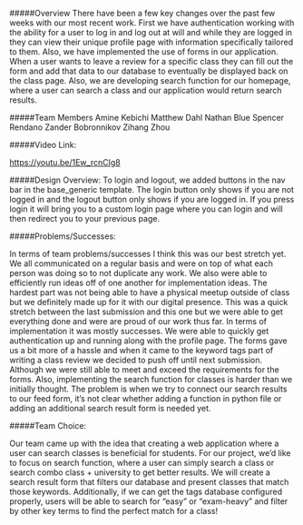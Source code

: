 #####Overview
There have been a few key changes over the past few weeks with our most recent work. First we have authentication working with the ability for a user to log in and log out at will and while they are logged in they can view their unique profile page with information specifically tailored to them. Also, we have implemented the use of forms in our application. When a user wants to leave a review for a specific class they can fill out the form and add that data to our database to eventually be displayed back on the class page. Also, we are developing search function for our homepage, where a user can search a class and our application would return search results.

#####Team Members
    Amine Kebichi
    Matthew Dahl
    Nathan Blue
    Spencer Rendano
    Zander Bobronnikov
    Zihang Zhou

#####Video Link: 

https://youtu.be/1Ew_rcnCIg8

#####Design Overview:
To login and logout, we added buttons in the nav bar in the base_generic template. The login button only shows if you are not logged in and the logout button only shows if you are logged in. If you press login it will bring you to a custom login page where you can login and will then redirect you to your previous page.

#####Problems/Successes:

In terms of team problems/successes I think this was our best stretch yet. We all communicated on a regular basis and were on top of what each person was doing so to not duplicate any work. We also were able to efficiently run ideas off of one another for implementation ideas. The hardest part was not being able to have a physical meetup outside of class but we definitely made up for it with our digital presence. This was a quick stretch between the last submission and this one but we were able to get everything done and were are proud of our work thus far. In terms of implementation it was mostly successes. We were able to quickly get authentication up and running along with the profile page. The forms gave us a bit more of a hassle and when it came to the keyword tags part of writing a class review we decided to push off until next submission. Although we were still able to meet and exceed the requirements for the forms. Also, implementing the search function for classes is harder than we initially thought. The problem is when we try to connect our search results to our feed form, it’s not clear whether adding a function in python file or adding an additional search result form is needed yet. 


#####Team Choice:

Our team came up with the idea that creating a web application where a user can search classes is beneficial for students. For our project, we’d like to focus on search function, where a user can simply search a class or search combo class + university to get better results. We will create a search result form that filters our database and present classes that match those keywords. Additionally, if we can get the tags database configured properly, users will be able to search for “easy” or “exam-heavy” and filter by other key terms to find the perfect match for a class!

